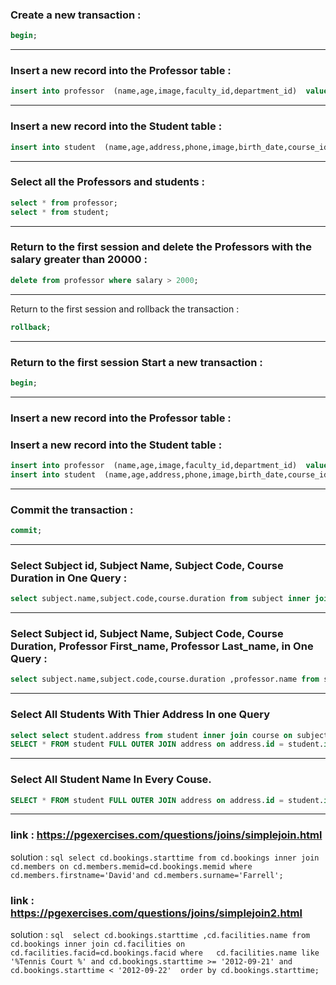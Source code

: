 ### Create a new transaction :
```sql
begin;
```
________________________________________________________________________________________________________________________________________________________
### Insert a new record into the Professor table :
```sql 
insert into professor  (name,age,image,faculty_id,department_id)  values ('soad',30,bytea('/home/eman/Templates'),1,2); 
```
_________________________________________________________________________________________________________________________________________________________
### Insert a new record into the Student table :
```sql
insert into student  (name,age,address,phone,image,birth_date,course_id,address_id,height)  values ('lara',22,'eeee',0012,bytea('/home/eman/Templates'),20,18,1,160);
```
_________________________________________________________________________________________________________________________________________________________
### Select all the Professors and students :
```sql
select * from professor;
select * from student;
```
_________________________________________________________________________________________________________________________________________________________
### Return to the first session and delete the Professors with the salary greater than 20000 :
```sql 
delete from professor where salary > 2000;
```
_________________________________________________________________________________________________________________________________________________________
Return to the first session and rollback the transaction :
```sql
rollback; 
```
_________________________________________________________________________________________________________________________________________________________
### Return to the first session Start a new transaction :
```sql
begin;
```
_________________________________________________________________________________________________________________________________________________________
### Insert a new record into the Professor table :
### Insert a new record into the Student table :
```sql 
insert into professor  (name,age,image,faculty_id,department_id)  values ('salwa',30,bytea('/home/eman/Templates'),1,2);
insert into student  (name,age,address,phone,image,birth_date,course_id,address_id,height)  values ('samar',22,'eeee',0012,bytea('/home/eman/Templates'),20,18,1,160);
```
_________________________________________________________________________________________________________________________________________________________
### Commit the transaction :
```sql
commit;
```
________________________________________________________________________________________________________________________________________________________
### Select Subject id, Subject Name, Subject Code, Course Duration in One Query :
```sql 
select subject.name,subject.code,course.duration from subject inner join course on subject.id=course.subject_id;
```
________________________________________________________________________________________________________________________________________________________
### Select Subject id, Subject Name, Subject Code, Course Duration, Professor First_name, Professor Last_name, in One Query :
```sql 
select subject.name,subject.code,course.duration ,professor.name from subject inner join course on subject.id=course.subject_id inner join professor on subject.id=professor.id;
```
________________________________________________________________________________________________________________________________________________________
### Select All Students With Thier Address In one Query
```sql 
select select student.address from student inner join course on subject.id=course.subject_id inner join on professor subject.id=professor.id;
SELECT * FROM student FULL OUTER JOIN address on address.id = student.id;
```
________________________________________________________________________________________________________________________________________________________
### Select All Student Name In Every Couse.
```sql
SELECT * FROM student FULL OUTER JOIN address on address.id = student.id; 
```
__________________________________________________________________________________________________________________________________________________________________________________________________________________________________________________________________________________________________________________


### link : https://pgexercises.com/questions/joins/simplejoin.html
  solution : ```sql select cd.bookings.starttime from cd.bookings inner join cd.members on cd.members.memid=cd.bookings.memid where cd.members.firstname='David'and cd.members.surname='Farrell';  ```
  
### link : https://pgexercises.com/questions/joins/simplejoin2.html
   solution : ```sql 
   select cd.bookings.starttime ,cd.facilities.name from cd.bookings inner join cd.facilities on cd.facilities.facid=cd.bookings.facid where   cd.facilities.name like '%Tennis Court %' and cd.bookings.starttime >= '2012-09-21' and cd.bookings.starttime < '2012-09-22'  order by cd.bookings.starttime; ```
